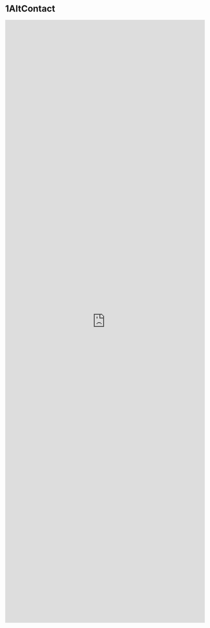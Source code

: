 # 1AltContact

<iframe src="https://docs.google.com/forms/d/e/1FAIpQLScv60yN_VOhufUAsVGwH41igs3CRa9X1atrsDmYC8FRTVXAhw/viewform?embedded=true" width="640" height="1934" frameborder="0" marginheight="0" marginwidth="0">Loading…</iframe>
